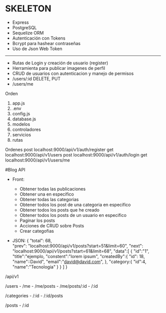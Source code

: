# SKELETON

- Express
- PostgreSQL
- Sequelize ORM 
- Autenticación con Tokens
- Bcrypt para hashear contraseñas
- Uso de Json Web Token

---

- Rutas de Login y creación de usuario (register)
- Herramienta para publicar imagenes de perfil
- CRUD de usuarios con autenticacion y manejo de permisos
- /users/:id DELETE, PUT
- /users/me

Orden
1. app.js
2. .env
3. config.js
4. database.js
5. modelos
6. controladores
7. servicios
8. rutas

Ordenes
post localhost:9000/api/v1/auth/register
get localhost:9000/api/v1/users
post localhost:9000/api/v1/auth/login
get localhost:9000/api/v1/users/me

#Blog API
- Front:
    - Obtener todas las publicaciones
    - Obtener una en especifico
    - Obtener todas las categorias
    - Obtener todos los post de una categoria en especifico
    - Obtener todos los posts que he creado
    - Obtener todos los posts de un usuario en especifico
    - Paginar los posts
    - Acciones de CRUD sobre Posts
    - Crear categofias


- JSON:
    {
        "total": 68,    
        "prev": "localhost:9000/api/v1/posts?start=51&limit=60",
        "next": "localhost:9000/api/v1/posts?start=61&limit=68",
        "data":[
            {
                "id":"1",
                "title":"ejemplo,
                "constent":"lorem ipsum",
                "createdBy":{
                    "id": 18,
                    "name"::David",
                    "email":"david@david.com",
                },
                "category:{
                    "id":4,
                    "name":"Tecnologia"
                }
            }
        ]
    }


/api/v1

/users
    - /me
    - /me/posts
    - /me/posts/:id
    - /:id
    

/categories
    - /:id
    - /:id/posts

/posts
    - /:id

